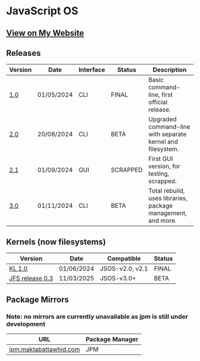 # JavaScript OS

## [View on My Website](https://maktabattawhid.com/misc/jsos)

## Releases

| Version | Date       | Interface | Status  | Description |
|---------|-----------|-----------|---------|-------------|
| [1.0](JSOS-v1.0.html) | 01/05/2024 | CLI | FINAL  | Basic command-line, first official release. |
| [2.0](JSOS-v2.0.html) | 20/08/2024 | CLI | BETA  | Upgraded command-line with separate kernel and filesystem. |
| [2.1](JSOS-v2.1.html) | 01/09/2024 | GUI | SCRAPPED  | First GUI version, for testing, scrapped. |
| [3.0](JSOS-v3.0.html) | 01/11/2024 | CLI | BETA  | Total rebuild, uses libraries, package management, and more. |

## Kernels (now filesystems)

| Version | Date       | Compatible | Status  |
|---------|-----------|------------|---------|
| [KL 1.0](kernel-v1.0.js) | 01/06/2024 | JSOS-v2.0, v2.1 | FINAL |
| [JFS release 0.3](JFS-r0.3.json) | 11/03/2025 | JSOS-v3.0+ | BETA |

## Package Mirrors

### Note: no mirrors are currently unavailable as jpm is still under development

| URL | Package Manager |
|-----|----------------|
| [jpm.maktabattawhid.com](https://jpm.maktabattawhid.com) | JPM |
